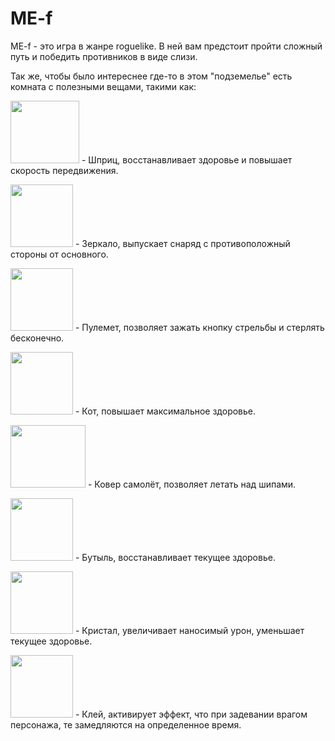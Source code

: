 # ME-f
ME-f - это игра в жанре roguelike. В ней вам предстоит пройти сложный путь и победить противников в виде слизи.

Так же, чтобы было интереснее где-то в этом "подземелье" есть комната с полезными вещами, такими как:

<img src="https://github.com/LexZer0/ME-f/assets/100077398/aca9bdbf-277b-4362-8471-d4cb3f0d6879" width="110" height="100"> - Шприц, восстанавливает здоровье и повышает скорость передвижения.

<img src="https://github.com/LexZer0/ME-f/assets/100077398/3ddca7d1-b3a6-417c-9a05-80817212932a" width="100" height="100"> - Зеркало, выпускает снаряд с противоположный стороны от основного.

<img src="https://github.com/LexZer0/ME-f/assets/100077398/3d51dc03-e63d-48b5-afdd-96c10242c3d8" width="100" height="100"> - Пулемет, позволяет зажать кнопку стрельбы и стерлять бесконечно.

<img src="https://github.com/LexZer0/ME-f/assets/100077398/b3667912-a967-40eb-9f8d-04429035f190" width="100" height="100"> - Кот, повышает максимальное здоровье.

<img src="https://github.com/LexZer0/ME-f/assets/100077398/a205cd8a-05a4-4188-afde-5b2b073443fd" width="120" height="100"> - Ковер самолёт, позволяет летать над шипами.

<img src="https://github.com/LexZer0/ME-f/assets/100077398/9b9d0437-f40b-4c11-9d22-a0546ae49f97" width="100" height="100"> - Бутыль, восстанавливает текущее здоровье.

<img src="https://github.com/LexZer0/ME-f/assets/100077398/92ebbbf5-b058-43a7-8014-d61a3fe1bbeb" width="100" height="100"> - Кристал, увеличивает наносимый урон, уменьшает текущее здоровье.

<img src="https://github.com/LexZer0/ME-f/assets/100077398/e9c22082-98de-4d57-8e88-550b44049c3d" width="100" height="100"> - Клей, активирует эффект, что при задевании врагом персонажа, те замедляются на определенное время.
